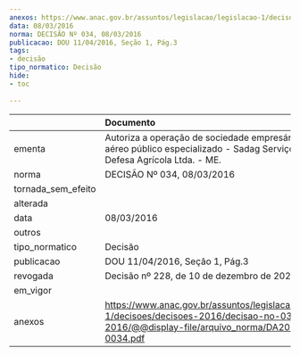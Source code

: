 ```yaml
---
anexos: https://www.anac.gov.br/assuntos/legislacao/legislacao-1/decisoes/decisoes-2016/decisao-no-034-08-03-2016/@@display-file/arquivo_norma/DA2016-0034.pdf
data: 08/03/2016
norma: DECISÃO Nº 034, 08/03/2016
publicacao: DOU 11/04/2016, Seção 1, Pág.3
tags:
- decisão
tipo_normatico: Decisão
hide: 
- toc 
 
---
```


|                    | Documento                                                                                                                                              |
|:-------------------|:-------------------------------------------------------------------------------------------------------------------------------------------------------|
| ementa             | Autoriza a operação de sociedade empresária de serviço aéreo público especializado - Sadag Serviço Aéreo de Defesa Agrícola Ltda. - ME.                |
| norma              | DECISÃO Nº 034, 08/03/2016                                                                                                                             |
| tornada_sem_efeito |                                                                                                                                                        |
| alterada           |                                                                                                                                                        |
| data               | 08/03/2016                                                                                                                                             |
| outros             |                                                                                                                                                        |
| tipo_normatico     | Decisão                                                                                                                                                |
| publicacao         | DOU 11/04/2016, Seção 1, Pág.3                                                                                                                         |
| revogada           | Decisão nº 228, de 10 de dezembro de 2020.                                                                                                             |
| em_vigor           |                                                                                                                                                        |
| anexos             | https://www.anac.gov.br/assuntos/legislacao/legislacao-1/decisoes/decisoes-2016/decisao-no-034-08-03-2016/@@display-file/arquivo_norma/DA2016-0034.pdf |